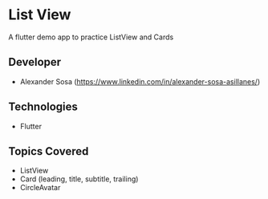 # List View
A flutter demo app to practice ListView and Cards

## Developer
- Alexander Sosa (https://www.linkedin.com/in/alexander-sosa-asillanes/)

## Technologies
- Flutter

## Topics Covered
- ListView
- Card (leading, title, subtitle, trailing)
- CircleAvatar
